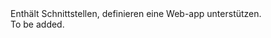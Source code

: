 <Namespace Name="Microsoft.Azure.Management.AppService.Fluent.WebApp.Definition">
  <Docs>
    <summary>Enthält Schnittstellen, definieren eine Web-app unterstützen.</summary> 
    <remarks>To be added.</remarks>
  </Docs>
</Namespace>
